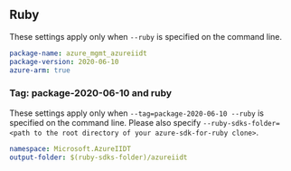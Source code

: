 ## Ruby

These settings apply only when `--ruby` is specified on the command line.

```yaml
package-name: azure_mgmt_azureiidt
package-version: 2020-06-10
azure-arm: true
```

### Tag: package-2020-06-10 and ruby

These settings apply only when `--tag=package-2020-06-10 --ruby` is specified on the command line.
Please also specify `--ruby-sdks-folder=<path to the root directory of your azure-sdk-for-ruby clone>`.

```yaml $(tag) == 'package-2020-06-10' && $(ruby)
namespace: Microsoft.AzureIIDT
output-folder: $(ruby-sdks-folder)/azureiidt
```
